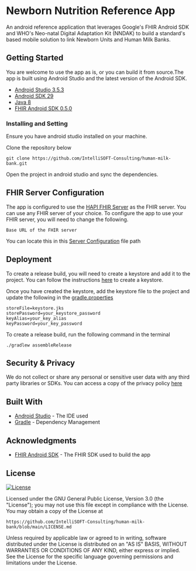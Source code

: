# Newborn Nutrition Reference App

An android reference application that leverages Google's FHIR Android SDK and WHO's Neo-natal Digital Adaptation Kit (NNDAK) to build a standard's based mobile solution to link Newborn Units and Human Milk Banks.

## Getting Started 
You are welcome to use the app as is, or you can build it from source.The app is built using Android Studio and the latest version of the Android SDK.
* [Android Studio 3.5.3](https://developer.android.com/studio)
* [Android SDK 29](https://developer.android.com/studio/releases/platforms)
* [Java 8](https://www.oracle.com/technetwork/java/javase/downloads/jdk8-downloads-2133151.html)
* [FHIR Android SDK 0.5.0](https://github.com/google/android-fhir)

### Installing and Setting
Ensure you have android studio installed on your machine.

Clone the repository below

```
git clone https://github.com/IntelliSOFT-Consulting/human-milk-bank.git
```

Open the project in android studio and sync the dependencies.

## FHIR Server Configuration
The app is configured to use the [HAPI FHIR Server](https://hapifhir.io/) as the FHIR server. You can use any FHIR server of your choice. To configure the app to use your FHIR server, you will need to change the following.
```
Base URL of the FHIR server
```
You can locate this in this [Server Configuration](https://github.com/IntelliSOFT-Consulting/human-milk-bank/blob/main/app/src/main/java/com/intellisoft/nndak/FhirApplication.kt) file path


## Deployment
To create a release build, you will need to create a keystore and add it to the project. You can follow the instructions [here](https://developer.android.com/studio/publish/app-signing#generate-key) to create a keystore. 

Once you have created the keystore, add the keystore file to the project and update the following in the [gradle.properties]()
```
storeFile=keystore.jks
storePassword=your_keystore_password
keyAlias=your_key_alias
keyPassword=your_key_password
```

To create a release build, run the following command in the terminal
```
./gradlew assembleRelease
```
## Security & Privacy 
We do not collect or share any personal or sensitive user data with any third party libraries or SDKs. You can access a copy of the privacy policy [here](https://github.com/IntelliSOFT-Consulting/Newborn-Nutrition-Reference-App/blob/main/privacy-policy.pdf)
## Built With
* [Android Studio](https://developer.android.com/studio) - The IDE used
* [Gradle](https://gradle.org/) - Dependency Management
  
## Acknowledgments 
* [FHIR Android SDK](https://github.com/google/android-fhir) - The FHIR SDK used to build the app


## License
[![License](http://img.shields.io/:license-gnu-blue.svg?style=flat-square)](http://badges.gnu-license.org) 

Licensed under the GNU General Public License, Version 3.0 (the "License");
you may not use this file except in compliance with the License.
You may obtain a copy of the License at

    https://github.com/IntelliSOFT-Consulting/human-milk-bank/blob/main/LICENSE.md

Unless required by applicable law or agreed to in writing, software
distributed under the License is distributed on an "AS IS" BASIS,
WITHOUT WARRANTIES OR CONDITIONS OF ANY KIND, either express or implied.
See the License for the specific language governing permissions and
limitations under the License.


 
